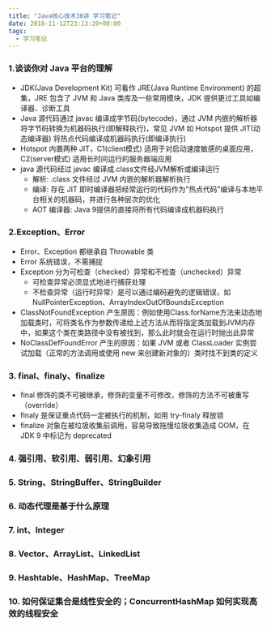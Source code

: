 ```yaml
---
title: "Java核心技术36讲 学习笔记"
date: 2018-11-12T23:13:20+08:00
tags:
  - 学习笔记
---
```


### 1.谈谈你对 Java 平台的理解
- JDK(Java Development Kit) 可看作 JRE(Java Runtime Environment) 的超集，JRE 包含了 JVM 和 Java 类库及一些常用模块，JDK 提供更过工具如编译器、诊断工具
- Java 源代码通过 javac 编译成字节码(bytecode)，通过 JVM 内嵌的解析器将字节码转换为机器码执行(即解释执行)，常见 JVM 如 Hotspot 提供 JIT(动态编译器) 将热点代码编译成机器码执行(即编译执行)
- Hotspot 内置两种 JIT，C1(client模式) 适用于对启动速度敏感的桌面应用，C2(server模式) 适用长时间运行的服务器端应用
- java 源代码经过 javac 编译成.class文件经JVM解析或编译运行
    - 解析: .class 文件经过 JVM 内嵌的解析器解析执行
    - 编译: 存在 JIT 即时编译器把经常运行的代码作为"热点代码"编译与本地平台相关的机器码，并进行各种层次的优化
    - AOT 编译器: Java 9提供的直接将所有代码编译成机器码执行

### 2.Exception、Error
- Error、Exception 都继承自 Throwable 类
- Error 系统错误，不需捕捉
- Exception 分为可检查（checked）异常和不检查（unchecked）异常
    - 可检查异常必须显式地进行捕获处理
    - 不检查异常（运行时异常）是可以通过编码避免的逻辑错误，如 NullPointerException、ArrayIndexOutOfBoundsException
- ClassNotFoundException 产生原因：例如使用Class.forName方法来动态地加载类时，可将类名作为参数传递给上述方法从而将指定类加载到JVM内存中，如果这个类在类路径中没有被找到，那么此时就会在运行时抛出此异常
- NoClassDefFoundError 产生的原因：如果 JVM 或者 ClassLoader 实例尝试加载（正常的方法调用或使用 new 来创建新对象的）类时找不到类的定义

### 3. final、finaly、finalize
- final 修饰的类不可被继承，修饰的变量不可修改，修饰的方法不可被重写（override）
- finaly 是保证重点代码一定被执行的机制，如用 try-finaly 释放锁
- finalize 对象在被垃圾收集前调用，容易导致拖慢垃圾收集造成 OOM，在 JDK 9 中标记为 deprecated

### 4. 强引用、软引用、弱引用、幻象引用

### 5. String、StringBuffer、StringBuilder

### 6. 动态代理是基于什么原理

### 7. int、Integer

### 8. Vector、ArrayList、LinkedList

### 9. Hashtable、HashMap、TreeMap

### 10. 如何保证集合是线性安全的；ConcurrentHashMap 如何实现高效的线程安全